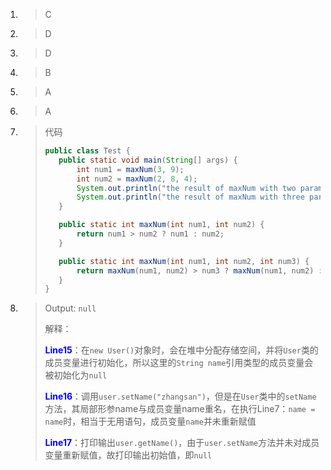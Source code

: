 1. >C

2. >D

3. >D

4. >B

5. >A

6. >A

7. >代码
   >
   >```java
   >public class Test {
   >    public static void main(String[] args) {
   >        int num1 = maxNum(3, 9);
   >        int num2 = maxNum(2, 8, 4);
   >        System.out.println("the result of maxNum with two parameters is " + num1);
   >        System.out.println("the result of maxNum with three parameters is " + num2);
   >    }
   >
   >    public static int maxNum(int num1, int num2) {
   >        return num1 > num2 ? num1 : num2;
   >    }
   >
   >    public static int maxNum(int num1, int num2, int num3) {
   >        return maxNum(num1, num2) > num3 ? maxNum(num1, num2) : num3;
   >    }
   >}
   >```

8. >Output: `null`
   >
   >解释：
   >
   ><font color="blue">**Line15**</font>：在`new User()`对象时，会在堆中分配存储空间，并将`User`类的成员变量进行初始化，所以这里的`String name`引用类型的成员变量会被初始化为`null`
   >
   ><font color="blue">**Line16**</font>：调用`user.setName("zhangsan")`，但是在`User`类中的`setName`方法，其局部形参name与成员变量name重名，在执行Line7：`name = name`时，相当于无用语句，成员变量`name`并未重新赋值
   >
   ><font color="blue">**Line17**</font>：打印输出`user.getName()`，由于`user.setName`方法并未对成员变量重新赋值，故打印输出初始值，即`null`
